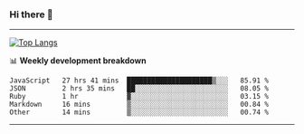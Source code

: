 ### Hi there 👋

-------
[![Top Langs](https://github-readme-stats.vercel.app/api/top-langs/?username=ashish-r)](https://github.com/anuraghazra/github-readme-stats)

📊 **Weekly development breakdown**
<!--START_SECTION:waka-->
```text
JavaScript   27 hrs 41 mins  █████████████████████▒░░░   85.91 % 
JSON         2 hrs 35 mins   ██░░░░░░░░░░░░░░░░░░░░░░░   08.05 % 
Ruby         1 hr            ▓░░░░░░░░░░░░░░░░░░░░░░░░   03.15 % 
Markdown     16 mins         ▒░░░░░░░░░░░░░░░░░░░░░░░░   00.84 % 
Other        14 mins         ▒░░░░░░░░░░░░░░░░░░░░░░░░   00.74 % 
```
<!--END_SECTION:waka-->
-------

<!--
**ashish-r/ashish-r** is a ✨ _special_ ✨ repository because its `README.md` (this file) appears on your GitHub profile.

Here are some ideas to get you started:

- 🔭 I’m currently working on ...
- 🌱 I’m currently learning ...
- 👯 I’m looking to collaborate on ...
- 🤔 I’m looking for help with ...
- 💬 Ask me about ...
- 📫 How to reach me: ...
- 😄 Pronouns: ...
- ⚡ Fun fact: ...
-->
